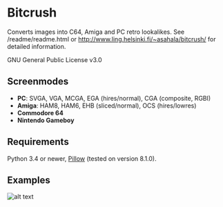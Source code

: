 # Bitcrush
Converts images into C64, Amiga and PC retro lookalikes. See /readme/readme.html or http://www.ling.helsinki.fi/~asahala/bitcrush/ for detailed information.

GNU General Public License v3.0

## Screenmodes
* **PC**: SVGA, VGA, MCGA, EGA (hires/normal), CGA (composite, RGBI)
* **Amiga**: HAM8, HAM6, EHB (sliced/normal), OCS (hires/lowres)
* **Commodore 64**
* **Nintendo Gameboy**

## Requirements
Python 3.4 or newer, [Pillow](https://pypi.org/project/Pillow/) (tested on version 8.1.0).

## Examples
![alt text](http://www.ling.helsinki.fi/~asahala/bitcrush/ex_raster_large.png)
